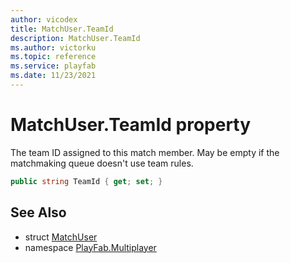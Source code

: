 ```yaml
---
author: vicodex
title: MatchUser.TeamId
description: MatchUser.TeamId
ms.author: victorku
ms.topic: reference
ms.service: playfab
ms.date: 11/23/2021
---
```


# MatchUser.TeamId property

The team ID assigned to this match member. May be empty if the matchmaking queue doesn't use team rules.

```csharp
public string TeamId { get; set; }
```

## See Also

* struct [MatchUser](../MatchUser.md)
* namespace [PlayFab.Multiplayer](../../PlayFabMultiplayerSDK.md)

